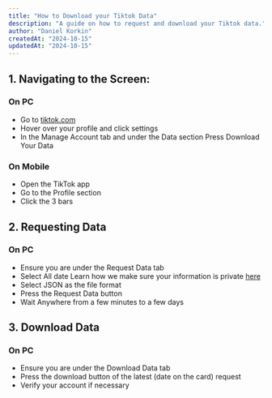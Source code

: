 ```yaml
---
title: "How to Download your Tiktok Data"
description: "A guide on how to request and download your Tiktok data."
author: "Daniel Korkin"
createdAt: "2024-10-15"
updatedAt: "2024-10-15"
---
```


## 1. Navigating to the Screen:
### On PC
- Go to [tiktok.com](https://tiktok.com)
- Hover over your profile and click settings
- In the Manage Account tab and under the Data section Press Download Your Data

### On Mobile
- Open the TikTok app
- Go to the Profile section
- Click the 3 bars

## 2. Requesting Data
### On PC
- Ensure you are under the Request Data tab
- Select All date
Learn how we make sure your information is private [here](https://localhost:3000/guide/information-privacy)
- Select JSON as the file format
- Press the Request Data button
- Wait Anywhere from a few minutes to a few days

## 3. Download Data
### On PC
- Ensure you are under the Download Data tab
- Press the download button of the latest (date on the card) request
- Verify your account if necessary
